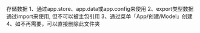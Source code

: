 存储数据
1、通过app.store、app.data或app.config来使用
2、export类型数据通过import来使用, 但不可以被主包引用
3、通过菜单「App/创建/Model」创建
4、如不再需要，可以直接删除此文件夹
